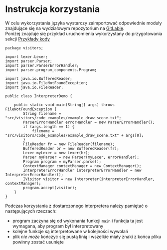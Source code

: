 # Instrukcja korzystania

W celu wykorzystania języka wystarczy zaimportować odpowiednie moduły znajdujące się na wydziałowym repozytorium
na [GitLabie](https://gitlab-stud.elka.pw.edu.pl/TKOM_23L_AM/Mateusz_Wasilewski/23l-tkom.git).  
Poniżej znajduje się przykład uruchomienia wykorzystany do przygotowania sekcji [Przykłady kody](./code_examples.md)

```
package visitors;

import lexer.Lexer;
import parser.Parser;
import parser.ParserErrorHandler;
import parser.program_components.Program;

import java.io.BufferedReader;
import java.io.FileNotFoundException;
import java.io.FileReader;

public class InterpreterDemo {

    public static void main(String[] args) throws FileNotFoundException {
        String filename = "src/visitors/code_examples/example_draw_scene.txt";
        ParserErrorHandler errorHandler = new ParserErrorHandler();
        if (args.length == 1) {
            filename = "src/visitors/code_examples/example_draw_scene.txt" + args[0];
        }
        FileReader fr = new FileReader(filename);
        BufferedReader br = new BufferedReader(fr);
        Lexer myLexer = new Lexer(br);
        Parser myParser = new Parser(myLexer, errorHandler);
        Program program = myParser.parse();
        ContextManager contextManager = new ContextManager();
        InterpreterErrorHandler interpreterErrorHandler = new InterpreterErrorHandler();
        IVisitor visitor = new Interpreter(interpreterErrorHandler, contextManager);
        program.accept(visitor);
    }
}
```

Podczas korzystania z dostarczonego interpretera należy pamiętać o następujących rzeczach:

- program zaczyna się od wykonania funkcji `main` i funkcja ta jest wymagana, aby program był interpretowany
- kolejne funkcje są interpretowane w kolejności wywołań
- plik *nie może* kończyć się pustą linią i wszelkie miały znaki z końca pliku powinny zostać usunięte